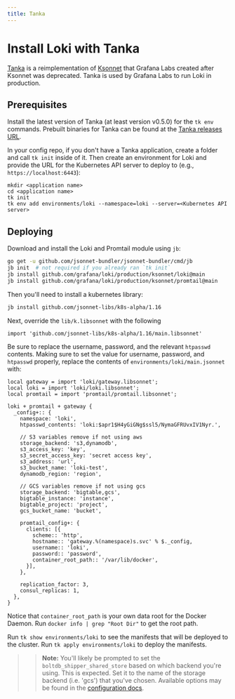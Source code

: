 ```yaml
---
title: Tanka
---
```

# Install Loki with Tanka

[Tanka](https://tanka.dev) is a reimplementation of
[Ksonnet](https://ksonnet.io) that Grafana Labs created after Ksonnet was
deprecated. Tanka is used by Grafana Labs to run Loki in production.

## Prerequisites

Install the latest version of Tanka (at least version v0.5.0) for the `tk env`
commands. Prebuilt binaries for Tanka can be found at the [Tanka releases
URL](https://github.com/grafana/tanka/releases).

In your config repo, if you don't have a Tanka application, create a folder and
call `tk init` inside of it. Then create an environment for Loki and provide the
URL for the Kubernetes API server to deploy to (e.g., `https://localhost:6443`):

```
mkdir <application name>
cd <application name>
tk init
tk env add environments/loki --namespace=loki --server=<Kubernetes API server>
```

## Deploying

Download and install the Loki and Promtail module using `jb`:

```bash
go get -u github.com/jsonnet-bundler/jsonnet-bundler/cmd/jb
jb init  # not required if you already ran `tk init`
jb install github.com/grafana/loki/production/ksonnet/loki@main
jb install github.com/grafana/loki/production/ksonnet/promtail@main
```

Then you'll need to install a kubernetes library:

```bash
jb install github.com/jsonnet-libs/k8s-alpha/1.16
```

Next, override the `lib/k.libsonnet` with the following

```jsonnet
import 'github.com/jsonnet-libs/k8s-alpha/1.16/main.libsonnet'
```

Be sure to replace the username, password, and the relevant `htpasswd` contents.
Making sure to set the value for username, password, and `htpasswd` properly,
replace the contents of `environments/loki/main.jsonnet` with:

```jsonnet
local gateway = import 'loki/gateway.libsonnet';
local loki = import 'loki/loki.libsonnet';
local promtail = import 'promtail/promtail.libsonnet';

loki + promtail + gateway {
  _config+:: {
    namespace: 'loki',
    htpasswd_contents: 'loki:$apr1$H4yGiGNg$ssl5/NymaGFRUvxIV1Nyr.',

    // S3 variables remove if not using aws
    storage_backend: 's3,dynamodb',
    s3_access_key: 'key',
    s3_secret_access_key: 'secret access key',
    s3_address: 'url',
    s3_bucket_name: 'loki-test',
    dynamodb_region: 'region',

    // GCS variables remove if not using gcs
    storage_backend: 'bigtable,gcs',
    bigtable_instance: 'instance',
    bigtable_project: 'project',
    gcs_bucket_name: 'bucket',

    promtail_config+: {
      clients: [{
        scheme:: 'http',
        hostname:: 'gateway.%(namespace)s.svc' % $._config,
        username:: 'loki',
        password:: 'password',
        container_root_path:: '/var/lib/docker',
      }],
    },

    replication_factor: 3,
    consul_replicas: 1,
  },
}
```

Notice that `container_root_path` is your own data root for the Docker Daemon.
Run `docker info | grep "Root Dir"` to get the root path.

Run `tk show environments/loki` to see the manifests that will be deployed to
the cluster. Run `tk apply environments/loki` to deploy the manifests.

>> **Note:** You'll likely be prompted to set the `boltdb_shipper_shared_store` based on which backend you're using. This is expected. Set it to the name of the storage backend (i.e. 'gcs') that you've chosen. Available options may be found in the [configuration docs](https://grafana.com/docs/loki/latest/configuration/#storage_config).

